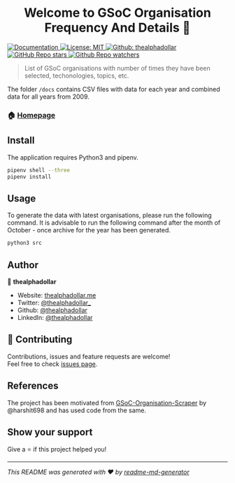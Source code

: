 <h1 align="center">Welcome to GSoC Organisation Frequency And Details 👋</h1>
<p>
  <a href="https://thealphadollar.me/GSoCOrgFrequency/" target="_blank">
    <img alt="Documentation" src="https://img.shields.io/badge/documentation-yes-brightgreen.svg" />
  </a>
  <a href="#" target="_blank">
    <img alt="License: MIT" src="https://img.shields.io/badge/License-MIT-yellow.svg" />
  </a>
  <a href="https://github.com/thealphadollar" target="_blank">
    <img alt="Github: thealphadollar" src="https://img.shields.io/github/followers/thealphadollar?label=Follow&style=social" />
  </a>
  <a href="https://github.com/thealphadollar/GSoCOrgFrequency">
    <img alt="GitHub Repo stars" src="https://img.shields.io/github/stars/thealphadollar/GSoCOrgFrequency?style=social">
  </a>
  <a href="https://github.com/thealphadollar/GSoCOrgFrequency" target="_blank">
    <img alt="Github Repo watchers" src="https://img.shields.io/github/watchers/thealphadollar/GSoCOrgFrequency?style=social">
  </a>
</p>

> List of GSoC organisations with number of times they have been selected, techonologies, topics, etc.

The folder `/docs` contains CSV files with data for each year and combined data for all years from 2009.

### 🏠 [Homepage](https://thealphadollar.me/GSoCOrgFrequency/)

## Install

The application requires Python3 and pipenv.

```sh
pipenv shell --three
pipenv install
```

## Usage

To generate the data with latest organisations, please run the following command. It is advisable to run the following command after the month of October - once archive for the year has been generated.

```sh
python3 src
```
## Author

👤 **thealphadollar**

* Website: [thealphadollar.me](https://thealphadollar.me)
* Twitter: [@thealphadollar_](https://twitter.com/thealphadollar_)
* Github: [@thealphadollar](https://github.com/thealphadollar)
* LinkedIn: [@thealphadollar](https://linkedin.com/in/thealphadollar)

## 🤝 Contributing

Contributions, issues and feature requests are welcome!<br />Feel free to check [issues page](https://github.com/thealphadollar/GSoCOrgFrequency/issues). 

## References

The project has been motivated from [GSoC-Organisation-Scraper](https://github.com/rohithasrk/GSoC-Organisation-Scraper) by @harshit698 and has used code from the same.

## Show your support

Give a ⭐️ if this project helped you!

***
_This README was generated with ❤️ by [readme-md-generator](https://github.com/kefranabg/readme-md-generator)_
